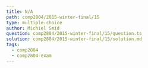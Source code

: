 ```yaml
---
title: N/A
path: comp2804/2015-winter-final/15
type: multiple-choice
author: Michiel Smid
question: comp2804/2015-winter-final/15/question.ts
solution: comp2804/2015-winter-final/15/solution.md
tags:
  - comp2804
  - comp2804-exam
---
```

